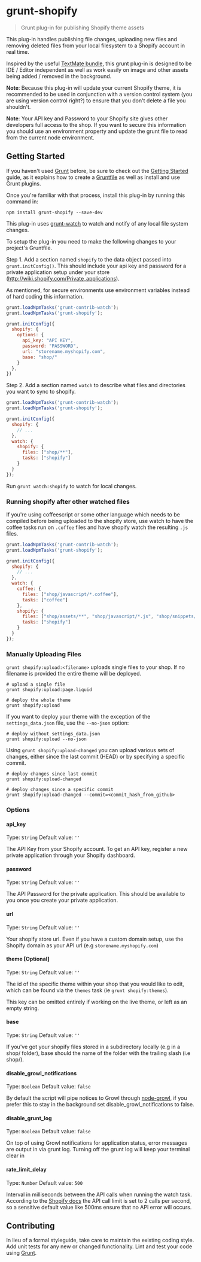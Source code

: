 # grunt-shopify

> Grunt plug-in for publishing Shopify theme assets

This plug-in handles publishing file changes, uploading new files and removing
deleted files from your local filesystem to a Shopify account in real time.

Inspired by the useful [TextMate bundle](http://wiki.shopify.com/Shopify_Textmate_Bundle), 
this grunt plug-in is designed to be IDE / Editor independent as well as work 
easily on image and other assets being added / removed in the background.

**Note**: Because this plug-in will update your current Shopify theme, it is 
recommended to be used in conjunction with a version control system (you are
using version control right?) to ensure that you don't delete a file you 
shouldn't.

**Note**: Your API key and Password to your Shopify site gives other developers
full access to the shop. If you want to secure this information you should use 
an environment property and update the grunt file to read from the current node 
environment.

## Getting Started

If you haven't used [Grunt](http://gruntjs.com/) before, be sure to check out 
the [Getting Started](http://gruntjs.com/getting-started) guide, as it explains 
how to create a [Gruntfile](http://gruntjs.com/sample-gruntfile) as well as 
install and use Grunt plugins. 

Once you're familiar with that process, install this plug-in by running this 
command in:

```shell
npm install grunt-shopify --save-dev
```

This plug-in uses [grunt-watch](https://github.com/gruntjs/grunt-contrib-watch) 
to watch and notify of any local file system changes.

To setup the plug-in you need to make the following changes to your project's 
Gruntfile.

Step 1. Add a section named `shopify` to the data object passed into 
`grunt.initConfig()`. This should include your api key and password for a 
private application setup under your store (http://wiki.shopify.com/Private_applications).

As mentioned, for secure environments use environment variables instead of hard
coding this information.

```js
grunt.loadNpmTasks('grunt-contrib-watch');
grunt.loadNpmTasks('grunt-shopify');

grunt.initConfig({
  shopify: {
    options: {
      api_key: "API KEY",
      password: "PASSWORD",
      url: "storename.myshopify.com",
      base: "shop/"
    }
  },
})
```

Step 2. Add a section named `watch` to describe what files and directories you 
want to sync to shopify.

```js
grunt.loadNpmTasks('grunt-contrib-watch');
grunt.loadNpmTasks('grunt-shopify');

grunt.initConfig({
  shopify: {
    // ...
  },
  watch: {
    shopify: {
      files: ["shop/**"],
      tasks: ["shopify"]
    }
  }
});
```

Run `grunt watch:shopify` to watch for local changes. 

### Running shopify after other watched files

If you're using coffeescript or some other language which needs to be compiled
before being uploaded to the shopify store, use watch to have the coffee
tasks run on `.coffee` files and have shopify watch the resulting `.js` files.

```js
grunt.loadNpmTasks('grunt-contrib-watch');
grunt.loadNpmTasks('grunt-shopify');

grunt.initConfig({
  shopify: {
    // ...
  },
  watch: {
    coffee: {
      files: ["shop/javascript/*.coffee"],
      tasks: ["coffee"]
    },
    shopify: {
      files: ["shop/assets/**", "shop/javascript/*.js", "shop/snippets/**", "shop/layout/**"],
      tasks: ["shopify"]
    }
  }
});
```

### Manually Uploading Files

`grunt shopify:upload:<filename>` uploads single files to your shop. If no
filename is provided the entire theme will be deployed.

```shell
# upload a single file
grunt shopify:upload:page.liquid

# deploy the whole theme
grunt shopify:upload
```

If you want to deploy your theme with the exception of the `settings_data.json`
file, use the `--no-json` option:

```shell
# deploy without settings_data.json
grunt shopify:upload --no-json
```

Using `grunt shopify:upload-changed` you can upload various sets of changes,
either since the last commit (HEAD) or by specifying a specific commit.

```shell
# deploy changes since last commit
grunt shopify:upload-changed
```

```shell
# deploy changes since a specific commit
grunt shopify:upload-changed --commit=<commit_hash_from_github>
```

### Options

#### api_key

Type: `String`
Default value: `''`

The API Key from your Shopify account. To get an API key, register a new private 
application through your Shopify dashboard.

#### password

Type: `String`
Default value: `''`

The API Password for the private application. This should be available to you 
once you create your private application.

#### url

Type: `String`
Default value: `''`

Your shopify store url. Even if you have a custom domain setup, use the Shopify
domain as your API url (e.g `storename.myshopify.com`)

#### theme [Optional]

Type: `String`
Default value: `''`

The id of the specific theme within your shop that you would like to edit, which
can be found via the `themes` task (ie `grunt shopify:themes`).

This key can be omitted entirely if working on the live theme, or left as an empty string.

#### base

Type: `String`
Default value: `''`

If you've got your shopify files stored in a subdirectory locally (e.g in a 
shop/ folder), base should the name of the folder with the trailing slash (i.e shop/).

#### disable_growl_notifications

Type: `Boolean`
Default value: `false`

By default the script will pipe notices to Growl through [node-growl](https://github.com/visionmedia/node-growl),
if you prefer this to stay in the background set disable_growl_notifications to
false.

#### disable_grunt_log

Type: `Boolean`
Default value: `false`

On top of using Growl notifications for application status, error messages are
output in via grunt log. Turning off the grunt log will keep your terminal clear
in 

#### rate_limit_delay

Type: `Number`
Default value: `500`

Interval in milliseconds between the API calls when running the watch task.
According to the [Shopify docs](https://docs.shopify.com/api/introduction/api-call-limit) the API call limit is set to 2 calls per second, so a sensitive default value like 500ms ensure that no API error will occurs.

## Contributing

In lieu of a formal styleguide, take care to maintain the existing coding style. 
Add unit tests for any new or changed functionality. Lint and test your code 
using [Grunt](http://gruntjs.com/).
